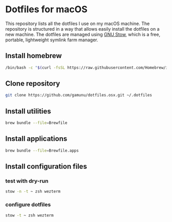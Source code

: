 # Dotfiles for macOS

This repository lists all the dotfiles I use on my macOS machine. The repository is structured in a way that allows easily install the dotfiles on a new machine. The dotfiles are managed using [GNU Stow](https://www.gnu.org/software/stow/), which is a free, portable, lightweight symlink farm manager.

## Install homebrew

```bash
/bin/bash -c "$(curl -fsSL https://raw.githubusercontent.com/Homebrew/install/HEAD/install.sh)"
```

## Clone repository
```bash
git clone https://github.com/gamunu/dotfiles.osx.git ~/.dotfiles
```

## Install utilities

```bash
brew bundle --file=Brewfile
```

## Install applications

```bash
brew bundle --file=Brewfile.apps
```

## Install configuration files

### test with dry-run
```bash
stow -n -t ~ zsh wezterm
```

### configure dotfiles
```bash
stow -t ~ zsh wezterm
```
